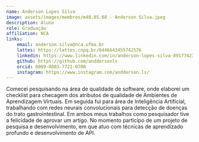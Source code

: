 ```yaml
---
name: Anderson Lopes Silva
image: assets/images/membros/m48.05.08 - Anderson Silva.jpeg
description: Aluno
role: Graduação
affiliation: NCA
links:
	email: anderson.silva@nca.ufma.br
	lattes: https://lattes.cnpq.br/0446643455742576
	linkedin: https://www.linkedin.com/in/anderson-lopes-silva-891774237/
	github: https://github.com/anddersonls
	orcid: 0009-0003-7721-0700
	instagram: https://www.instagram.com/andderson.ls/
---
```



Comecei pesquisando na área de qualidade de software, onde elaborei um checklist para checagem dos atributos de qualidade de Ambientes de Aprendizagem Virtuais. Em seguida fui para área de Inteligência Artificial, trabalhando com redes neurais convolucionais para detecção de doenças do trato gastrointestinal. Em ambos meus trabalhos como pesquisador tive a felicidade de aprovar um artigo. No momento participo de um projeto de pesquisa e desenvolvimento, em que atuo com técnicas de aprendizado profundo e desenvolvimento de API.